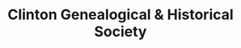 ---
layout: repo
title: "Clinton Genealogical & Historical Society"
id: 23777
permalink: repos/23777/
---